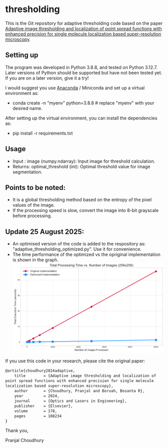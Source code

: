 # thresholding

This is the Git repository for adaptive thresholding code based on the paper [Adaptive image thresholding and localization of point spread functions with enhanced precision for single molecule localization based super-resolution microscopy](https://doi.org/10.1016/j.optlaseng.2024.108234).

## Setting up

The program was developed in Python 3.8.8, and tested on Python 3.12.7. Later versions of Python should be supported but have not been tested yet.
If you are on a later version, give it a try!

I would suggest you use [Anaconda](https://www.anaconda.com/download/success) / Miniconda and set up a virtual environment as:

- conda create -n "myenv" python=3.8.8 # replace "myenv" with your desired name.

After setting up the virtual environment, you can install the dependencies as:

- pip install -r requirements.txt

## Usage

- Input : image (numpy.ndarray): Input image for threshold calculation.
- Returns: optimal_threshold (int): Optimal threshold value for image segmentation.

## Points to be noted:

- It is a global thresholding method based on the entropy of the pixel values of the image.
- If the processing speed is slow, convert the image into 8-bit grayscale before processing.


## Update 25 August 2025:
- An optimised version of the code is added to the respository as: "adaptive_thresholding_optimized.py". Use it for convenience.
- The time performance of the optimized vs the opriginal implementation is shown in the graph. 
![optimized vs opriginal implementation](image.png)

If you use this code in your research, please cite the original paper:

```
@article{choudhury2024adaptive,
	title        = {Adaptive image thresholding and localization of point spread functions with enhanced precision for single molecule localization based super-resolution microscopy},
	author       = {Choudhury, Pranjal and Boruah, Bosanta R},
	year         = 2024,
	journal      = {Optics and Lasers in Engineering},
	publisher    = {Elsevier},
	volume       = 178,
	pages        = 108234
}
```
Thank you,

Pranjal Choudhury

